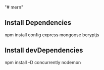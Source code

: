 "# mern" 
## Install Dependencies
npm install config express mongoose bcryptjs

## Install devDependencies
npm install -D concurrently nodemon